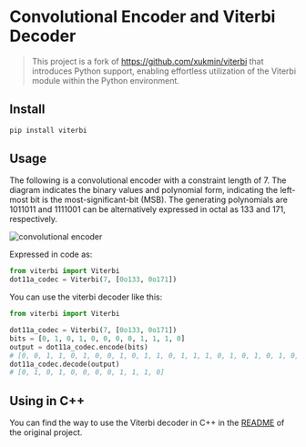 # Convolutional Encoder and Viterbi Decoder

> This project is a fork of <https://github.com/xukmin/viterbi> that introduces Python support, enabling effortless utilization of the Viterbi module within the Python environment.

## Install

```sh
pip install viterbi
```

## Usage

The following is a convolutional encoder with a constraint length of 7. The diagram indicates the binary values and polynomial form, indicating the left-most bit is the most-significant-bit (MSB). The generating polynomials are 1011011 and 1111001 can be alternatively expressed in octal as 133 and 171, respectively.

![convolutional encoder](docs/convolutional%20encoder.svg)

Expressed in code as:

```python
from viterbi import Viterbi
dot11a_codec = Viterbi(7, [0o133, 0o171])
```

You can use the viterbi decoder like this:

```python
from viterbi import Viterbi

dot11a_codec = Viterbi(7, [0o133, 0o171])
bits = [0, 1, 0, 1, 0, 0, 0, 0, 1, 1, 1, 0]
output = dot11a_codec.encode(bits)
# [0, 0, 1, 1, 0, 1, 0, 0, 1, 0, 1, 1, 0, 1, 1, 1, 0, 1, 0, 1, 0, 1, 0, 1]
dot11a_codec.decode(output)
# [0, 1, 0, 1, 0, 0, 0, 0, 1, 1, 1, 0]
```

## Using in C++

You can find the way to use the Viterbi decoder in C++ in the [README](https://github.com/xukmin/viterbi) of the original project.
